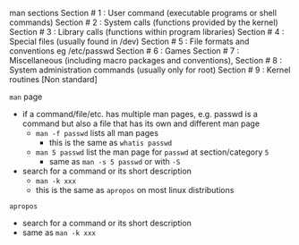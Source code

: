 man sections
Section # 1 : User command (executable programs or shell commands)
Section # 2 : System calls (functions provided by the kernel)
Section # 3 : Library calls (functions within program libraries)
Section # 4 : Special files (usually found in /dev)
Section # 5 : File formats and conventions eg /etc/passwd
Section # 6 : Games
Section # 7 : Miscellaneous (including macro packages and conventions),
Section # 8 : System administration commands (usually only for root)
Section # 9 : Kernel routines [Non standard]

`man` page
* if a command/file/etc. has multiple man pages, e.g. passwd is a command but also a file that has its own and different man page
  * `man -f passwd` lists all man pages
    * this is the same as `whatis passwd`
  * `man 5 passwd` list the man page for `passwd` at section/category `5`
    * same as `man -s 5 passwd` or with `-S`
* search for a command or its short description
  * `man -k xxx`
  * this is the same as `apropos` on most linux distributions

`apropos`
* search for a command or its short description
* same as `man -k xxx`
